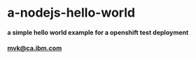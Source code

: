 # a-nodejs-hello-world 
#### a simple hello world example for a openshift test deployment
#### mvk@ca.ibm.com
